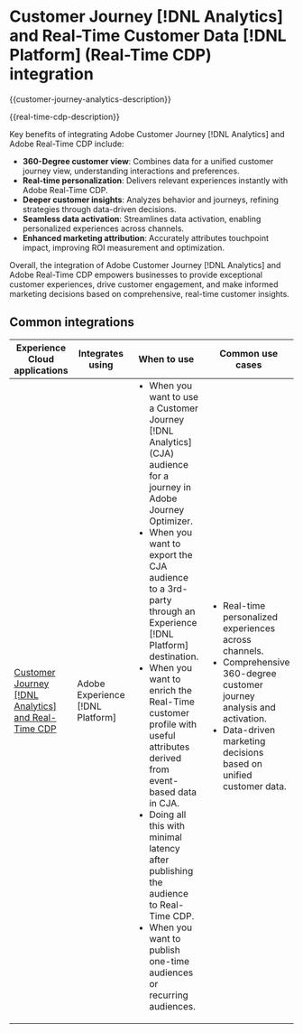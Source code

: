 ---
---

# Customer Journey [!DNL Analytics] and Real-Time Customer Data [!DNL Platform] (Real-Time CDP) integration

{{customer-journey-analytics-description}}

{{real-time-cdp-description}}

Key benefits of integrating Adobe Customer Journey [!DNL Analytics] and Adobe Real-Time CDP include\:

+ **360-Degree customer view**: Combines data for a unified customer journey view, understanding interactions and preferences.
+ **Real-time personalization**: Delivers relevant experiences instantly with Adobe Real-Time CDP.
+ **Deeper customer insights**: Analyzes behavior and journeys, refining strategies through data-driven decisions.
+ **Seamless data activation**: Streamlines data activation, enabling personalized experiences across channels.
+ **Enhanced marketing attribution**: Accurately attributes touchpoint impact, improving ROI measurement and optimization.

Overall, the integration of Adobe Customer Journey [!DNL Analytics] and Adobe Real-Time CDP empowers businesses to provide exceptional customer experiences, drive customer engagement, and make informed marketing decisions based on comprehensive, real-time customer insights.

## Common integrations

<table>
    <thead>
        <tr>
            <th>Experience Cloud applications</th>
            <th>Integrates using</th>
            <th>When to use</th>
            <th>Common use cases</th>
        </tr>
    </thead>
    <tbody>
        <tr>
            <td><a href="https://experienceleague.adobe.com/docs/customer-journey-analytics-learn/tutorials/components/audiences/audience-publishing-for-cja.html" target="_blank" rel="noreferrer">Customer Journey [!DNL Analytics] and Real-Time CDP</a></td>
            <td>Adobe Experience [!DNL Platform]</td>
            <td>
                <ul style="margin-top: 0;">
                    <li>When you want to use a Customer Journey [!DNL Analytics] (CJA) audience for a journey in Adobe Journey Optimizer.</li>
                    <li>When you want to export the CJA audience to a 3rd-party through an Experience [!DNL Platform] destination.</li>
                    <li>When you want to enrich the Real-Time customer profile with useful attributes derived from event-based data in CJA.</li>
                    <li>Doing all this with minimal latency after publishing the audience to Real-Time CDP.</li>
                    <li>When you want to publish one-time audiences or recurring audiences.</li>
                </ul>
            </td>
            <td>
              <ul style="margin-top: 0;">
                <li>Real-time personalized experiences across channels.</li>
                <li>Comprehensive 360-degree customer journey analysis and activation.</li>
                <li>Data-driven marketing decisions based on unified customer data.</li>
              </ul>
            </td>
        </tr>        
    </tbody>          
</table>
